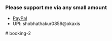 <h3>Please support me via any small amount</h3>
<ul>
      <li><a href="https://www.paypal.me/codeartisanlab/">PayPal</a></li>
      <li>UPI: shobhathakur0859@okaxis</li>
</ul>
# booking-2
